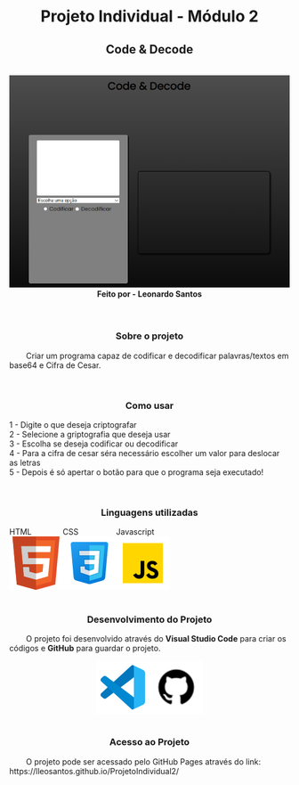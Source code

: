 <h1 style="text-align: center;">Projeto Individual - Módulo 2 </h1>
<h2 style="text-align: center;">Code  & Decode</h2>
<br>
<img src="./assets/img/projetoindividual2.png">
<div style="text-align: center; font-weight: bolder;">Feito por - Leonardo Santos </div>
<br>
<br>
<h3 style="text-align: center;">Sobre o projeto</h3>

<p> <span style="margin-left: 30px;">Criar um programa capaz de codificar e decodificar palavras/textos em base64 e Cifra de Cesar.</p>
<br> 
<h3 style="text-align: center;">Como usar</h3>

<p>1 - Digite o que deseja criptografar<br> 
2 - Selecione a griptografia que deseja usar<br>
3 - Escolha se deseja codificar ou decodificar<br>
4 - Para a cifra de cesar séra necessário escolher um valor para deslocar as letras<br>
5 - Depois é só apertar o botão para que o programa seja executado!</p><br>
<h3 style="text-align: center;">Linguagens utilizadas</h3>

<div style="display: flex;">
    <div style="display: inline-block;">
        <div>HTML</div>
        <img src="./assets/img/icons8-html-5-is-a-software-solution-stack-that-defines-the-properties-and-behaviors-of-web-page-96.png" style="width: 96px;">
    </div>
    <div style="display: inline-block;">
        <div>CSS</div>
        <img src="./assets/img/icons8-css3-96.png" style="width: 96px;">
    </div>
    <div style="display: inline-block;">
        <div>Javascript</div>
        <img src="./assets/img/icons8-javascript-96.png" style="width: 96px;">
    </div>
</div>

<br>
<h3 style="text-align: center;">Desenvolvimento do Projeto</h3>
<p> <span style="margin-left: 30px;"> O projeto foi desenvolvido através do <strong>Visual Studio Code</strong> para criar os códigos e <strong>GitHub</strong> para guardar o projeto.
</p>
<div style='display: flex; justify-content: center;'>
    <img src="assets\img\icons8-visual-studio-code-2019-96.png">
    <img src="assets\img\icons8-github-64.png" style="width:96px;">
</div>
<br>
<h3 style="text-align: center;">Acesso ao Projeto</h3>
<p> <span style="margin-left: 30px;"> O projeto pode ser acessado pelo GitHub Pages através do link: 
https://lleosantos.github.io/ProjetoIndividual2/



